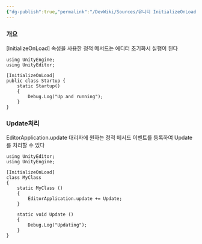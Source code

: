 ```yaml
---
{"dg-publish":true,"permalink":"/DevWiki/Sources/유니티 InitializeOnLoad 속성/","noteIcon":"","created":"2024-09-18T17:56:38.000+09:00","updated":"2025-07-19T22:58:36.983+09:00"}
---
```


### 개요
[InitializeOnLoad] 속성을 사용한 정적 메서드는 에디터 초기화시 실행이 된다
```
using UnityEngine;
using UnityEditor;

[InitializeOnLoad]
public class Startup {
    static Startup()
    {
        Debug.Log("Up and running");
    }
}
```
### Update처리
EditorApplication.update 대리자에 원하는 정적 메서드 이벤트를 등록하여 Update를 처리할 수 있다

```
using UnityEditor;
using UnityEngine;

[InitializeOnLoad]
class MyClass
{
    static MyClass ()
    {
        EditorApplication.update += Update;
    }

    static void Update ()
    {
        Debug.Log("Updating");
    }
}

```
